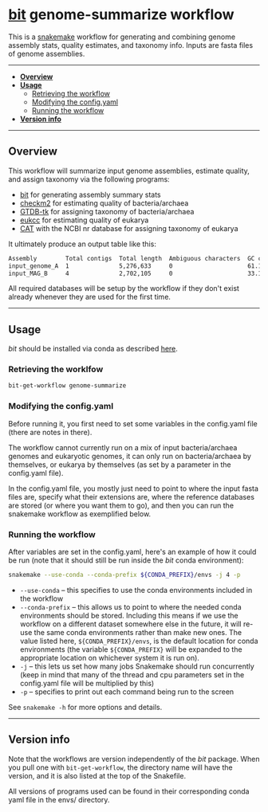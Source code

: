 # [bit](https://github.com/AstrobioMike/bit) genome-summarize workflow
This is a [snakemake](https://snakemake.github.io/) workflow for generating and combining genome assembly stats, quality estimates, and taxonomy info. Inputs are fasta files of genome assemblies.

---

* [**Overview**](#overview)
* [**Usage**](#usage)
  * [Retrieving the workflow](#retrieving-the-workflow)
  * [Modifying the config.yaml](#modifying-the-config.yaml)
  * [Running the workflow](#running-the-workflow)
* [**Version info**](#version-info)

---

## Overview

This workflow will summarize input genome assemblies, estimate quality, and assign taxonomy via the following programs:

  - [bit](https://github.com/AstrobioMike/bit#bioinformatics-tools-bit) for generating assembly summary stats
  - [checkm2](https://github.com/chklovski/CheckM2#checkm2) for estimating quality of bacteria/archaea
  - [GTDB-tk](https://github.com/Ecogenomics/GTDBTk#gtdb-tk) for assigning taxonomy of bacteria/archaea
  - [eukcc](https://github.com/Finn-Lab/EukCC#eukcc) for estimating quality of eukarya
  - [CAT](https://github.com/dutilh/CAT#cat-and-bat) with the NCBI nr database for assigning taxonomy of eukarya

It ultimately produce an output table like this:

```bash
Assembly        Total contigs  Total length  Ambiguous characters  GC content  Maximum contig length  Minimum contig length  N50        L50  Est. Completeness (%)  Est. Redundancy (%)  Domain    Phylum          Class                Order             Family             Genus           Species
input_genome_A  1              5,276,633     0                     61.17       5,276,633              5,276,633              5,276,633  1    99.99                  0.96                 Bacteria  Proteobacteria  Gammaproteobacteria  Pseudomonadales   Pseudomonadaceae   Pseudomonas_E   Pseudomonas_E fulva
input_MAG_B     4              2,702,105     0                     33.15       2,601,030              30,881                 2,601,030  1    90.22                  2.78                 Bacteria  Firmicutes      Bacilli              Staphylococcales  Staphylococcaceae  Staphylococcus  Staphylococcus saprophyticus
```

All required databases will be setup by the workflow if they don't exist already whenever they are used for the first time.

---

## Usage
_bit_ should be installed via conda as described [here](https://github.com/AstrobioMike/bit?tab=readme-ov-file#conda-install).

### Retrieving the worklfow

```bash
bit-get-workflow genome-summarize
```

### Modifying the config.yaml
Before running it, you first need to set some variables in the config.yaml file (there are notes in there). 

The workflow cannot currently run on a mix of input bacteria/archaea genomes and eukaryotic genomes, it can only run on bacteria/archaea by themselves, or eukarya by themselves (as set by a parameter in the config.yaml file).

In the config.yaml file, you mostly just need to point to where the input fasta files are, specify what their extensions are, where the reference databases are stored (or where you want them to go), and then you can run the snakemake workflow as exemplified below. 

### Running the workflow
After variables are set in the config.yaml, here's an example of how it could be run (note that it should still be run inside the _bit_ conda environment):
 
```bash
snakemake --use-conda --conda-prefix ${CONDA_PREFIX}/envs -j 4 -p
```

- `--use-conda` – this specifies to use the conda environments included in the workflow
- `--conda-prefix` – this allows us to point to where the needed conda environments should be stored. Including this means if we use the workflow on a different dataset somewhere else in the future, it will re-use the same conda environments rather than make new ones. The value listed here, `${CONDA_PREFIX}/envs`, is the default location for conda environments (the variable `${CONDA_PREFIX}` will be expanded to the appropriate location on whichever system it is run on).
- `-j` – this lets us set how many jobs Snakemake should run concurrently (keep in mind that many of the thread and cpu parameters set in the config.yaml file will be multiplied by this)
- `-p` – specifies to print out each command being run to the screen

See `snakemake -h` for more options and details.

---

## Version info
Note that the workflows are version independently of the _bit_ package. When you pull one with `bit-get-workflow`, the directory name will have the version, and it is also listed at the top of the Snakefile.

All versions of programs used can be found in their corresponding conda yaml file in the envs/ directory. 
